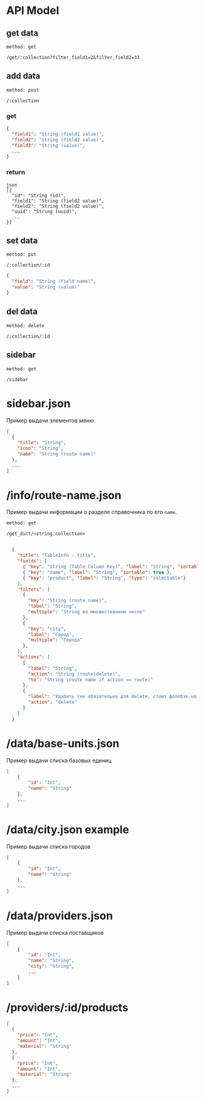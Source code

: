# API Model

## get data
```
method: get

/get/:collection?filter_field1=2&filter_field2=33
```
## add data
```
method: post

/:collection
```
### get
```json
{
  "field1": "String (field1 value)",
  "field2": "String (field2 value)",
  "field3": "String (value)",
  ...
}
```
### return
```
json
[{
  "id": "String (id)",
  "field1": "String (field2 value)",
  "field2": "String (field2 value)",
  "uuid": "String (uuid)",
  ...
}]
```
## set data
```
method: put

/:collection/:id
```
```json
{
  "field": "String (field name)",
  "value": "String (value)"
}
```
## del data
```
method: delete

/:collection/:id
```

## sidebar
```
method: get

/sidebar

```


# sidebar.json
Пример выдачи элементов меню

```json
[
  {
    "title": "String",
    "icon": "String",
    "name": "String (route name)"
  },
  ...
]
```

# /info/route-name.json
Пример выдачи информации о разделе справочника по его `name`.
```
method: get

/get_dict/<string:collection>
```

```json

  {
    "title": "TableInfo - title",
    "fields": [
      { "key": "String (Table Column Key)", "label": "String", "sortable": false },
      { "key": "name", "label": "String", "sortable": true },
      { "key": "product", "label": "String", "type": "selectable"}
    ],
    "filters": [
      {
        "key": "String (route name)",
        "label": "String",
        "multiple": "String во множественном числе"
      },
      {
        "key": "city",
        "label": "Город",
        "multiple": "Города"
      },
    ],
    "actions": [
      {
        "label": "String",
        "action": "String (route|delete)",
        "to": "String (route name if action == route)"
      },
      {
        "label": "Удалить (не обязательно для delete, стоит фоллбэк на всякий)",
        "action": "delete"
      }
    ]
  }

```

# /data/base-units.json
Пример выдачи списка базовых единиц

```json
[
    {
        "id": "Int",
        "name": "String"
    },
    ...
]
```

# /data/city.json example
Пример выдачи списка городов

```json
[
    {
        "id": "Int",
        "name": "String"
    },
    ...
]
```

# /data/providers.json
Пример выдачи списка поставщиков 

```json
[
    {
        "id": "Int",
        "name": "String",
        "city": "String",
        ...
    }
]
```

# /providers/:id/products
```json
[
  {
    "price": "Int",
    "amount": "Int",
    "material": "String"
  },
  {
    "price": "Int",
    "amount": "Int",
    "material": "String"
  },
  ...
]